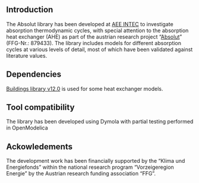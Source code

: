 ## Introduction
The Absolut library has been developed at [AEE INTEC](https://www.aee-intec.at/en/) to investigate absorption thermodynamic cycles, with special attention to the absorption heat exchanger (AHE) as part of the austrian research project “[Absolut](https://www.aee-intec.at/project/absolut-absorptionstechnologien-als-loesungen-fuer-nachhaltige-fernwaerme-und-fernkaelte/)” (FFG-Nr.: 879433). The library includes models for different absorption cycles at various levels of detail, most of which have been validated against literature values.

## Dependencies
[Buildings library v12.0](https://github.com/lbl-srg/modelica-buildings/releases/tag/v12.0.0) is used for some heat exchanger models.

## Tool compatibility
The library has been developed using Dymola with partial testing performed in OpenModelica

## Ackowledements
The development work has been financially supported by the “Klima und Energiefonds” within the national research program “Vorzeigeregion Energie” by the Austrian research funding association “FFG”.
